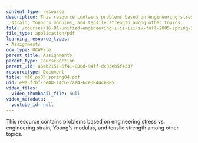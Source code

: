 ```yaml
---
content_type: resource
description: This resource contains problems based on engineering stress vs. engineering
  strain, Young's modulus, and tensile strength among other topics.
file: /courses/16-01-unified-engineering-i-ii-iii-iv-fall-2005-spring-2006/e9a5f7bfce4014c62ae46ce0844ce885_m16_ps05_spring04.pdf
file_type: application/pdf
learning_resource_types:
- Assignments
ocw_type: OCWFile
parent_title: Assignments
parent_type: CourseSection
parent_uid: a6eb2151-6f41-806d-94ff-dc83eb5f4337
resourcetype: Document
title: m16_ps05_spring04.pdf
uid: e9a5f7bf-ce40-14c6-2ae4-6ce0844ce885
video_files:
  video_thumbnail_file: null
video_metadata:
  youtube_id: null
---
```

This resource contains problems based on engineering stress vs. engineering strain, Young's modulus, and tensile strength among other topics.